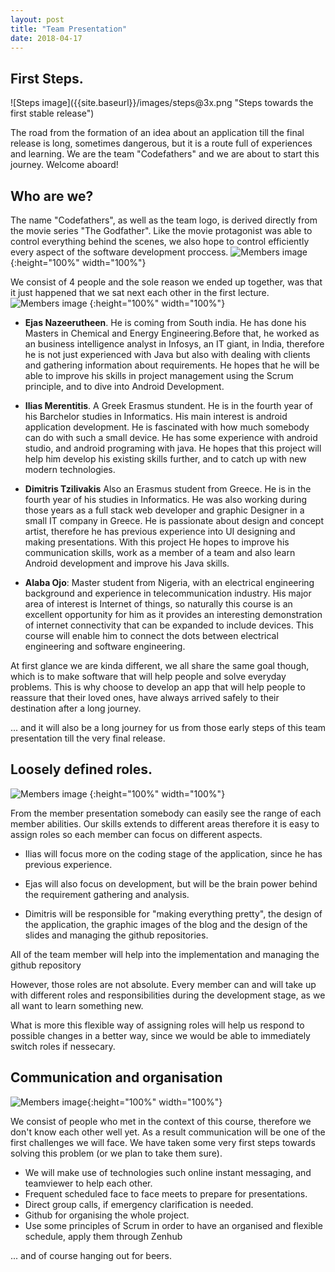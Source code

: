 ```yaml
---
layout: post
title: "Team Presentation"
date: 2018-04-17
---
```

## First Steps.
<span class=full-width align=center>
![Steps image]({{site.baseurl}}/images/steps@3x.png "Steps towards the first stable release")
</span>

The road from the formation of  an idea about an application till the final release is long, sometimes dangerous, but it is a route full of experiences and learning. We are the team "Codefathers" and we are about to start this journey. Welcome aboard!

## Who are we?

The name "Codefathers", as well as the team logo, is derived directly from the movie series "The Godfather". Like the  movie protagonist was able to control everything behind the scenes, we also hope to control efficiently every aspect of the software development proccess.
![Members image]({{site.baseurl}}/images/Codefathers.png "Our members profile"){:height="100%" width="100%"}


We consist of 4 people and the sole reason we ended up together, was that it just happened that we sat next each other in the first lecture.
![Members image]({{site.baseurl}}/images/members@3x.png "Our members profile")
{:height="100%" width="100%"}

* **Ejas Nazeerutheen**. He is coming from South india. He has done his Masters in Chemical and Energy Engineering.Before that, he worked as an business intelligence analyst in Infosys, an IT giant, in India, therefore he is not just experienced with Java but also with dealing with clients and gathering information about requirements. He hopes that he will be able to improve his skills in project management using the Scrum principle, and to dive into Android Development.

* **Ilias Merentitis**. A Greek Erasmus stundent. He is in the fourth year of his Barchelor studies in Informatics. His main interest is android application development. He is fascinated with how much somebody can do with such a small device. He has some experience with android studio, and android programing with java. He hopes that this project will help him develop his existing skills further, and to catch up with new modern technologies.

* **Dimitris Tzilivakis** Also an Erasmus student from Greece. He is in the fourth year of his studies in Informatics. He was also working during those years as a full stack web developer and graphic Designer in a small IT company in Greece. He is passionate about design and concept artist, therefore he has previous experience into UI designing and making presentations. With this project  He hopes to improve his communication skills, work as a member of a team and  also learn Android development and improve his Java skills.

* **Alaba Ojo**: Master student from Nigeria, with an electrical engineering background and experience in telecommunication industry. His major area of interest is Internet of things, so naturally this course is an excellent opportunity for him as it provides an interesting demonstration of internet connectivity that can be expanded to include devices. This course will enable him to connect the dots between electrical engineering and software engineering.
 
 At first glance we are kinda different, we all share the same goal though, which is to make software that will help people and solve everyday problems. This is why choose to develop an  app that will help people to reassure that their loved ones, have always arrived safely to their destination after a long journey.

... and it will also be a long journey for us from those early steps of this team presentation till the very final release.

## Loosely defined roles.
![Members image]({{site.baseurl}}/images/roles@3x.png "Our members profile")
{:height="100%" width="100%"}

From the member presentation somebody can easily see the range of each member abilities. Our skills extends to different areas therefore it is easy to assign roles so each member can focus on different aspects.

* Ilias will focus more on the coding stage of the application, since he has previous experience. 

* Ejas will also focus on development, but will be the brain power behind the requirement gathering and analysis.

* Dimitris will be responsible for "making everything pretty", the design of the application, the graphic images of the blog and the design of the slides and managing the github repositories.

All of the team member will help into the implementation and managing the github repository

However, those roles are not absolute. Every member can and will take up with different roles and responsibilities during the development stage, as we all want to learn something new.

What is more this flexible way of assigning roles will help us respond to possible changes in a better way, since we would be able to immediately switch roles if nessecary. 

## Communication and organisation 
![Members image]({{site.baseurl}}/images/communication@3x.png "Our members profile"){:height="100%" width="100%"}

We consist of people who met in the context of this course, therefore we don't know each other well yet. As a result communication will be one of the first challenges we will face. We have taken some very first steps towards solving this problem (or we plan to take them sure).

* We will make use of technologies such online instant messaging, and teamviewer to help each other.
* Frequent scheduled face to face meets to prepare for presentations.
* Direct group calls, if emergency clarification is needed. 
* Github for organising the whole project.
* Use some principles of Scrum in order to have an organised and flexible schedule, apply them through Zenhub 

... and of course hanging out for beers.










